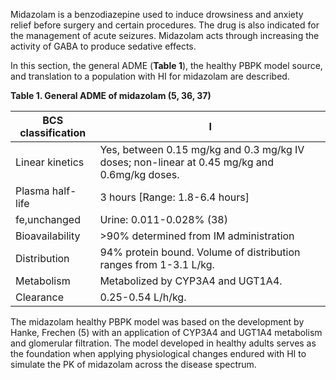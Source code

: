 Midazolam is a benzodiazepine used to induce drowsiness and anxiety relief before surgery and certain procedures. The drug is also indicated for the management of acute seizures. Midazolam acts through increasing the activity of GABA to produce sedative effects.

In this section, the general ADME (**Table 1**), the healthy PBPK model source, and translation to a population with HI for midazolam are described.

**Table 1. General ADME of midazolam (5, 36, 37)**

| BCS classification | I |
| -- | -- | 
| Linear kinetics    | Yes, between 0.15 mg/kg and 0.3 mg/kg IV doses; non-linear at 0.45 mg/kg and 0.6mg/kg doses. |
| Plasma half-life   | 3 hours [Range: 1.8-6.4 hours] |
| fe,unchanged       | Urine: 0.011-0.028% (38) |
| Bioavailability    | >90% determined from IM administration |
| Distribution       | 94% protein bound. Volume of distribution ranges from 1-3.1 L/kg. |
| Metabolism         | Metabolized by CYP3A4 and UGT1A4. |
| Clearance          | 0.25-0.54 L/h/kg. |

The midazolam healthy PBPK model was based on the development by Hanke, Frechen (5) with an application of CYP3A4 and UGT1A4 metabolism and glomerular filtration. The model developed in healthy adults serves as the foundation when applying physiological changes endured with HI to simulate the PK of midazolam across the disease spectrum.